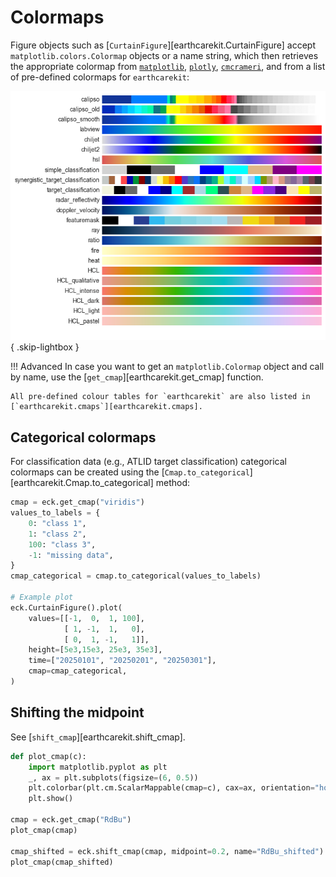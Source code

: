 # Colormaps

Figure objects such as [`CurtainFigure`][earthcarekit.CurtainFigure] accept `matplotlib.colors.Colormap` objects or a name string, which then retrieves the appropriate colormap from [`matplotlib`](https://matplotlib.org/stable/users/explain/colors/colormaps.html#), [`plotly`](https://plotly.com/python/builtin-colorscales/), [`cmcrameri`](https://github.com/callumrollo/cmcrameri), and from a list of pre-defined colormaps for `earthcarekit`:

![colormaps.png](./images/colormaps.png){ .skip-lightbox }

!!! Advanced
    In case you want to get an `matplotlib.Colormap` object and call by name, use the [`get_cmap`][earthcarekit.get_cmap] function.

    All pre-defined colour tables for `earthcarekit` are also listed in [`earthcarekit.cmaps`][earthcarekit.cmaps].

## Categorical colormaps

For classification data (e.g., ATLID target classification) categorical colormaps can be created using the [`Cmap.to_categorical`][earthcarekit.Cmap.to_categorical] method:

```python
cmap = eck.get_cmap("viridis")
values_to_labels = {
    0: "class 1",
    1: "class 2",
    100: "class 3",
    -1: "missing data",
}
cmap_categorical = cmap.to_categorical(values_to_labels)

# Example plot
eck.CurtainFigure().plot(
    values=[[-1,  0,  1, 100],
            [ 1, -1,  1,   0],
            [ 0,  1, -1,   1]],
    height=[5e3,15e3, 25e3, 35e3],
    time=["20250101", "20250201", "20250301"],
    cmap=cmap_categorical,
)
```

## Shifting the midpoint

See [`shift_cmap`][earthcarekit.shift_cmap].

```python
def plot_cmap(c):
    import matplotlib.pyplot as plt
    _, ax = plt.subplots(figsize=(6, 0.5))
    plt.colorbar(plt.cm.ScalarMappable(cmap=c), cax=ax, orientation="horizontal", label=c.name)
    plt.show()

cmap = eck.get_cmap("RdBu")
plot_cmap(cmap)

cmap_shifted = eck.shift_cmap(cmap, midpoint=0.2, name="RdBu_shifted")
plot_cmap(cmap_shifted)
```